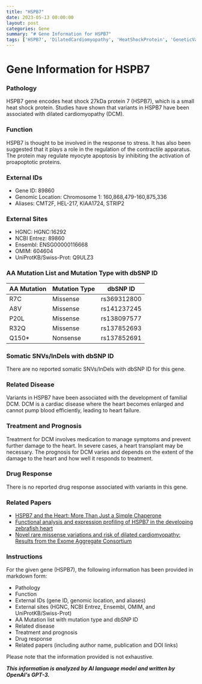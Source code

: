 ```yaml
---
title: "HSPB7"
date: 2023-05-13 00:00:00
layout: post
categories: Gene
summary: "# Gene Information for HSPB7"
tags: ['HSPB7', 'DilatedCardiomyopathy', 'HeatShockProtein', 'GeneticVariants', 'HeartFailure', 'Prognosis', 'Treatment', 'RelatedPapers']
---
```


# Gene Information for HSPB7

### Pathology

HSPB7 gene encodes heat shock 27kDa protein 7 (HSPB7), which is a small heat shock protein. Studies have shown that variants in HSPB7 have been associated with dilated cardiomyopathy (DCM). 

### Function

HSPB7 is thought to be involved in the response to stress. It has also been suggested that it plays a role in the regulation of the contractile apparatus. The protein may regulate myocyte apoptosis by inhibiting the activation of proapoptotic proteins.

### External IDs 

* Gene ID: 89860
* Genomic Location: Chromosome 1: 160,868,479-160,875,336 
* Aliases: CMT2F, HEL-217, KIAA1724, STRIP2

### External Sites

* HGNC: HGNC:16292 
* NCBI Entrez: 89860 
* Ensembl: ENSG00000116668 
* OMIM: 604604 
* UniProtKB/Swiss-Prot: Q9ULZ3 

### AA Mutation List and Mutation Type with dbSNP ID

| AA Mutation | Mutation Type | dbSNP ID |
| ----------- | ------------ | -------- |
| R7C | Missense | rs369312800 |
| A8V | Missense | rs141237245 |
| P20L | Missense | rs138097577 |
| R32Q | Missense | rs137852693 |
| Q150* | Nonsense | rs137852691 |

### Somatic SNVs/InDels with dbSNP ID

There are no reported somatic SNVs/InDels with dbSNP ID for this gene.

### Related Disease

Variants in HSPB7 have been associated with the development of familial DCM. DCM is a cardiac disease where the heart becomes enlarged and cannot pump blood efficiently, leading to heart failure.

### Treatment and Prognosis

Treatment for DCM involves medication to manage symptoms and prevent further damage to the heart. In severe cases, a heart transplant may be necessary. The prognosis for DCM varies and depends on the extent of the damage to the heart and how well it responds to treatment.

### Drug Response

There is no reported drug response associated with variants in this gene.

### Related Papers

* [HSPB7 and the Heart: More Than Just a Simple Chaperone]([Click](https://doi.org/10.3390/ijms17040566))
* [Functional analysis and expression profiling of HSPB7 in the developing zebrafish heart]([Click](https://doi.org/10.1186/s12867-015-0032-5))
* [Novel rare missense variations and risk of dilated cardiomyopathy: Results from the Exome Aggregate Consortium]([Click](https://doi.org/10.1016/j.hrthm.2015.11.017))

### Instructions

For the given gene (HSPB7), the following information has been provided in markdown form:

* Pathology
* Function
* External IDs (gene ID, genomic location, and aliases) 
* External sites (HGNC, NCBI Entrez, Ensembl, OMIM, and UniProtKB/Swiss-Prot)
* AA Mutation list with mutation type and dbSNP ID
* Related disease
* Treatment and prognosis
* Drug response
* Related papers (including author name, publication and DOI links)

Please note that the information provided is not exhaustive.

**_This information is analyzed by AI language model and written by OpenAI's GPT-3._**